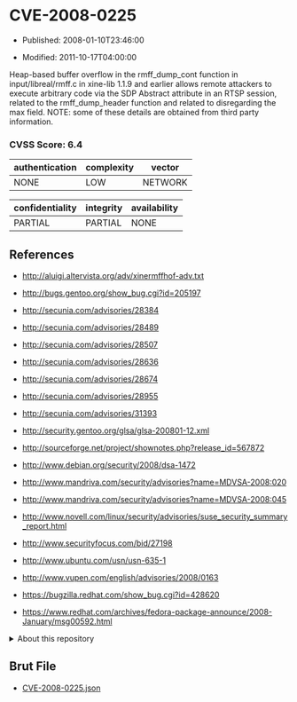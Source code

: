 # CVE-2008-0225

- Published: 2008-01-10T23:46:00

- Modified: 2011-10-17T04:00:00

Heap-based buffer overflow in the rmff_dump_cont function in input/libreal/rmff.c in xine-lib 1.1.9 and earlier allows remote attackers to execute arbitrary code via the SDP Abstract attribute in an RTSP session, related to the rmff_dump_header function and related to disregarding the max field.  NOTE: some of these details are obtained from third party information.

### CVSS Score: **6.4**

| authentication | complexity | vector |
| --- | --- | --- |
| NONE | LOW | NETWORK |

| confidentiality | integrity | availability |
| --- | --- | --- |
| PARTIAL | PARTIAL | NONE |

## References

* http://aluigi.altervista.org/adv/xinermffhof-adv.txt

* http://bugs.gentoo.org/show_bug.cgi?id=205197

* http://secunia.com/advisories/28384

* http://secunia.com/advisories/28489

* http://secunia.com/advisories/28507

* http://secunia.com/advisories/28636

* http://secunia.com/advisories/28674

* http://secunia.com/advisories/28955

* http://secunia.com/advisories/31393

* http://security.gentoo.org/glsa/glsa-200801-12.xml

* http://sourceforge.net/project/shownotes.php?release_id=567872

* http://www.debian.org/security/2008/dsa-1472

* http://www.mandriva.com/security/advisories?name=MDVSA-2008:020

* http://www.mandriva.com/security/advisories?name=MDVSA-2008:045

* http://www.novell.com/linux/security/advisories/suse_security_summary_report.html

* http://www.securityfocus.com/bid/27198

* http://www.ubuntu.com/usn/usn-635-1

* http://www.vupen.com/english/advisories/2008/0163

* https://bugzilla.redhat.com/show_bug.cgi?id=428620

* https://www.redhat.com/archives/fedora-package-announce/2008-January/msg00592.html

<details>
<summary>About this repository</summary> 

  This repository is part of the project [Live Hack CVE](https://github.com/Live-Hack-CVE). Main website can be found [www.live-hack.org](https://www.live-hack.org) 
  
  Made by [Sn0wAlice](https://github.com/Sn0wAlice) for the people that care about security and need to have a feed of the latest CVEs. Hope you enjoy it, don't forget to star the repo and follow me on [Twitter](https://twitter.com/Sn0wAlice) and [Github](https://github.com/Sn0wAlice). And that is my [personnal website](https://www.alice-snow.me/)

  - [Home Page](https://github.com/Live-Hack-CVE)
  - [Framework](https://github.com/Live-Hack-CVE/cve-framework)
  - [CVE database](https://github.com/Live-Hack-CVE/full_database)
  - [Changelog](https://github.com/Live-Hack-CVE/Changelog)
</details>

## Brut File

* [CVE-2008-0225.json](https://raw.githubusercontent.com/Live-Hack-CVE/full_database/main/cves/2008/CVE-2008-0225.json)

